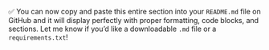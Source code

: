 
✅ You can now copy and paste this entire section into your `README.md` file on GitHub and it will display perfectly with proper formatting, code blocks, and sections. Let me know if you’d like a downloadable `.md` file or a `requirements.txt`!
